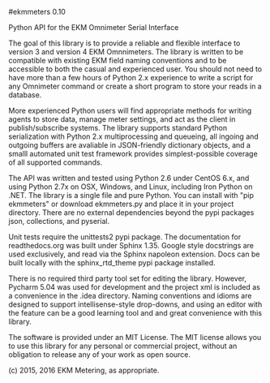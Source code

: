 #ekmmeters 0.10

Python API for the EKM Omnimeter Serial Interface

The goal of this library is to provide a reliable and flexible interface to version 3 and version 4 EKM Omnnimeters.  The library is written to be compatible with existing EKM field naming conventions and to be accessible to both the casual and experienced user.  You should not need to have more than a few hours of Python 2.x experience to write a script for any Omnimeter command or create a short program to store your reads in a database.

More experienced Python users will find appropriate methods for writing agents to store data, manage meter settings, and act as the client in publish/subscribe systems.  The library  supports standard Python serialization with Python 2.x multiprocessing and queueing, all ingoing and outgoing buffers are avaliable in JSON-friendly dictionary objects, and a smalll automated unit test framework provides simplest-possible coverage of all supported commands.  

The API was written and tested using Python 2.6 under CentOS 6.x, and using Python 2.7x on OSX, Windows, and Linux, including Iron Python on .NET.  The library is a single file and pure Python.  You can install with "pip ekmmeters" or download ekmmeters.py and place it in your project directory.  There are no external dependencies beyond the pypi packages json, collections, and pyserial.

Unit tests require the unittests2 pypi package.  The documentation for readthedocs.org was built under Sphinx 1.35. Google style docstrings are used exclusively, and read via the Sphinx napoleon extension.  Docs can be built locally with the sphinx_rtd_theme pypi package installed.

There is no required third party tool set for editing the library.  However, Pycharm 5.04 was used for development and the project xml is included as a convenience in the .idea directory.  Naming conventions and idioms are designed to support intellisense-style drop-downs, and using an editor with the feature can be a good learning tool and and great convenience with this library.

The software is provided under an MIT License.  The MIT license allows you to use this library for any personal or commercial project, without an obligation to release any of your work as open source.   

(c) 2015, 2016 EKM Metering, as appropriate.
